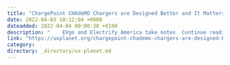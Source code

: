 ```yaml
---
title: "ChargePoint CHAdeMO Chargers are Designed Better and It Matters"
date: 2022-04-03 18:12:04 +0000
dateadded: 2022-04-04 00:00:38 +0100
description: "    EVgo and Electrify America take notes  Continue reading on UX Planet »  "
link: "https://uxplanet.org/chargepoint-chademo-chargers-are-designed-better-and-it-matters-ed14c7c8c2be?source=rss----819cc2aaeee0---4"
category:
directory: _directory/ux-planet.md
---
```

